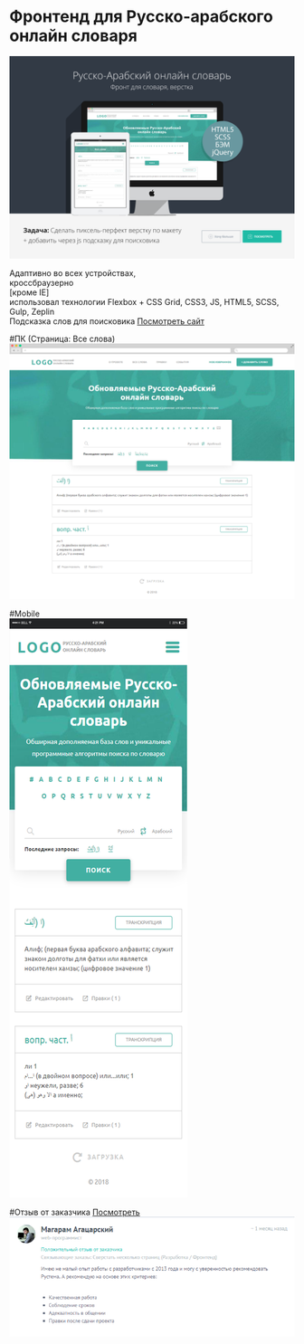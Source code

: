 # Фронтенд для Русско-арабского онлайн словаря

![alt text](https://github.com/mustazhap/dict/blob/master/site-templ.png)

> 
Адаптивно во всех устройствах,  
кроссбраузерно  
[кроме IE]  
использовал технологии Flexbox + CSS Grid, CSS3, JS, HTML5, SCSS, Gulp, Zeplin  
Подсказка слов для поисковика 
[Посмотреть сайт](https://mustazhap.h1n.ru/dict)

#ПК (Страница: Все слова)  
![alt text](https://github.com/mustazhap/dict/blob/master/site-desktop.png)

#Mobile  
![alt text](https://github.com/mustazhap/dict/blob/master/site-mob.png)

#Отзыв от заказчика [Посмотреть](https://freelansim.ru/freelancers/mustazhap/opinions)  
![alt text](https://github.com/mustazhap/dict/blob/master/dict-feedback.png)


